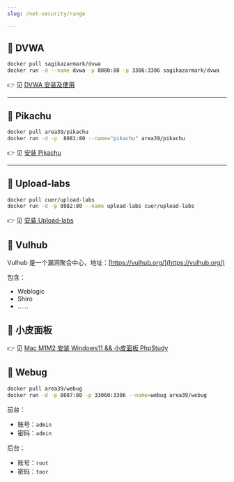```yaml
---
slug: /net-security/range

---
```


## 🎯 **DVWA**

```bash
docker pull sagikazarmark/dvwa
docker run -d --name dvwa -p 8080:80 -p 3306:3306 sagikazarmark/dvwa
```

👉 见 [DVWA 安装及使用](https://wukaipeng.com/technique/net-security/02/05)

---

## 🎯 **Pikachu**

```bash
docker pull area39/pikachu
docker run -d -p  8081:80 --name="pikachu" area39/pikachu
```

👉 见 [安装 Pikachu](https://wukaipeng.com/technique/net-security/06/01#%E5%AE%BD%E5%AD%97%E8%8A%82%E6%B3%A8%E5%85%A5)

---

## 🎯 **Upload-labs**

```bash
docker pull cuer/upload-labs
docker run -d -p 8082:80 --name upload-labs cuer/upload-labs
```

👉 见 [安装 Upload-labs](https://wukaipeng.com/technique/net-security/08/01#%E6%A6%82%E5%BF%B5)

## 🎯 Vulhub

Vulhub 是一个漏洞聚合中心，地址：[https://vulhub.org/](https://vulhub.org/)

包含：

- Weblogic
- Shiro
- ……


## 🎯 小皮面板

👉 见 [Mac M1M2 安装 Windows11 && 小皮面板 PhpStudy
](https://wukaipeng.com/technique/net-security/08/02)

## 🎯 Webug

```bash
docker pull area39/webug
docker run -d -p 8087:80 -p 33060:3306 --name=webug area39/webug
```

前台：

- 账号：`admin`
- 密码：`admin`

后台：

- 账号：`root`
- 密码：`toor`

















